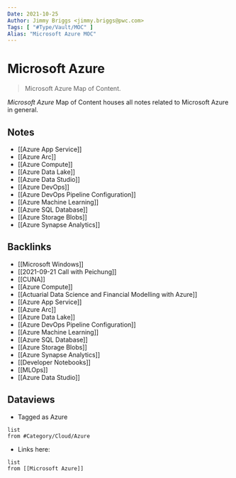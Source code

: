 ```yaml
---
Date: 2021-10-25
Author: Jimmy Briggs <jimmy.briggs@pwc.com>
Tags: [ "#Type/Vault/MOC" ]
Alias: "Microsoft Azure MOC"
---
```


# Microsoft Azure
> Microsoft Azure Map of Content. 

*Microsoft Azure* Map of Content houses all notes related to Microsoft Azure in general.

## Notes

-   [[Azure App Service]]
-   [[Azure Arc]]
-   [[Azure Compute]]
-   [[Azure Data Lake]]
-   [[Azure Data Studio]]
-   [[Azure DevOps]]
-   [[Azure DevOps Pipeline Configuration]]
-   [[Azure Machine Learning]]
-   [[Azure SQL Database]]
-   [[Azure Storage Blobs]]
-   [[Azure Synapse Analytics]]

## Backlinks

-   [[Microsoft Windows]]
-   [[2021-09-21 Call with Peichung]]
-   [[CUNA]]
-   [[Azure Compute]]
-   [[Actuarial Data Science and Financial Modelling with Azure]]
-   [[Azure App Service]]
-   [[Azure Arc]]
-   [[Azure Data Lake]]
-   [[Azure DevOps Pipeline Configuration]]
-   [[Azure Machine Learning]]
-   [[Azure SQL Database]]
-   [[Azure Storage Blobs]]
-   [[Azure Synapse Analytics]]
-   [[Developer Notebooks]]
-   [[MLOps]]
-   [[Azure Data Studio]]

## Dataviews

- Tagged as Azure

```dataview
list
from #Category/Cloud/Azure 
```

- Links here:

```dataview
list
from [[Microsoft Azure]]
```